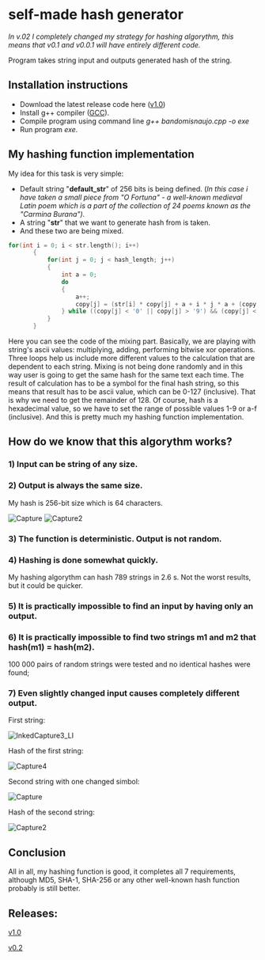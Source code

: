 # self-made hash generator

*In v.02 I completely changed my strategy for hashing algorythm, this means that v0.1 and v0.0.1 will have entirely different code.*

Program takes string input and outputs generated hash of the string.

## Installation instructions

 * Download the latest release code here ([v1.0](https://github.com/gertruda1/hash-generator/releases/tag/v1.0))
 * Install g++ compiler ([GCC](https://gcc.gnu.org/)).
 * Compile program using command line *g++ bandomisnaujo.cpp -o exe*
 * Run program *exe*.

## My hashing function implementation

My idea for this task is very simple:
 * Default string "**default_str**" of 256 bits is being defined. (*In this case i have taken a small piece from "O Fortuna" - a well-known medieval Latin poem which is a part of the collection of 24 poems known as the "Carmina Burana").*
 * A string "**str**" that we want to generate hash from is taken.
 * And these two are being mixed.
 
 
 ```c++
 for(int i = 0; i < str.length(); i++)
        {
            for(int j = 0; j < hash_length; j++)
            {
                int a = 0;
                do
                {
                    a++;
                    copy[j] = (str[i] * copy[j] + a + i * j * a + (copy[a * i % hash_length] * default_str[j]) ^ (str[a % str.length()] * copy[3])) % 128;
                } while ((copy[j] < '0' || copy[j] > '9') && (copy[j] < 'a' || copy[j] > 'f'));
            }
        }
```
Here you can see the code of the mixing part. Basically, we are playing with string's ascii values: multiplying, adding, performing bitwise xor operations. Three loops help us include more different values to the calculation that are dependent to each string. Mixing is not being done randomly and in this way user is going to get the same hash for the same text each time. The result of calculation has to be a symbol for the final hash string, so this means that result has to be ascii value, which can be 0-127 (inclusive). That is why we need to get the remainder of 128. Of course, hash is a hexadecimal value, so we have to set the range of possible values 1-9 or a-f (inclusive). And this is pretty much my hashing function implementation.


## How do we know that this algorythm works?
 
### 1) Input can be string of any size.

### 2) Output is always the same size.
My hash is 256-bit size which is 64 characters.
 
![Capture](https://user-images.githubusercontent.com/57493215/96168614-a9b1a700-0f29-11eb-825d-96da05794ad3.PNG)
![Capture2](https://user-images.githubusercontent.com/57493215/96168801-f6957d80-0f29-11eb-93be-cdc1e3b2e215.PNG)

### 3) The function is deterministic. Output is not random.

### 4) Hashing is done somewhat quickly.
My hashing algorythm can hash 789 strings in 2.6 s. Not the worst results, but it could be quicker.

### 5) It is practically impossible to find an input by having only an output.

### 6) It is practically impossible to find two strings m1 and m2 that hash(m1) = hash(m2).
100 000 pairs of random strings were tested and no identical hashes were found;

### 7) Even slightly changed input causes completely different output.

First string:

![InkedCapture3_LI](https://user-images.githubusercontent.com/57493215/96176204-b38cd780-0f34-11eb-98f6-ad88df0e8877.jpg)

Hash of the first string:

![Capture4](https://user-images.githubusercontent.com/57493215/96175983-5c870280-0f34-11eb-907a-1bbdba443136.PNG)

Second string with one changed simbol:

![Capture](https://user-images.githubusercontent.com/57493215/96176618-4463b300-0f35-11eb-840d-4743afde81e8.PNG)

Hash of the second string:

![Capture2](https://user-images.githubusercontent.com/57493215/96176676-56455600-0f35-11eb-8c88-1d591dfd035f.PNG)


## Conclusion

All in all, my hashing function is good, it completes all 7 requirements, although MD5, SHA-1, SHA-256 or any other well-known hash function probably is still better.

## Releases:

[v1.0](https://github.com/gertruda1/hash-generator/releases/tag/v1.0)

[v0.2](https://github.com/gertruda1/hash-generator/releases/tag/V0.2)
